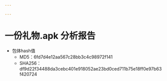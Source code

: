 ```yaml
---

---
```




# 一份礼物.apk 分析报告

* 包体hash值
  * MD5：6fd7d4e12aa567c28bb3c4c98972f141
  * SHA256：df9d22f34488da3cebc401e918052ae23bd0ced711b75e18ff0e97b63f420724